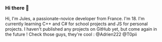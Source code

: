 ### Hi there 👋

Hi, I'm Jules, a passionate-novice developer from France.
I'm 18.
I'm currently learning C++ and C# for school projects and JS for personal projects.
I haven't published any projects on GitHub yet, but come again in the future ! 
Check those guys, they're cool :
@Adrien222
@T0pii
